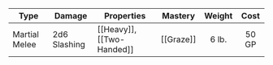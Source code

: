 | Type          | Damage       | Properties                | Mastery   | Weight | Cost  |
| ------------- | ------------ | ------------------------- | --------- | :----: | :---: |
| Martial Melee | 2d6 Slashing | [[Heavy]], [[Two-Handed]] | [[Graze]] | 6 lb.  | 50 GP |